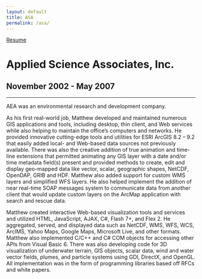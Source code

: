 ```yaml
---
layout: default
title: ASA
permalink: /asa/
---
```

<a class="github-fork-ribbon no-tufte-underline" href="../index.html" title="Resume">Resume</a>
# Applied Science Associates, Inc.
## November 2002 - May 2007
------

AEA was an environmental research and development company.

As his first real-world job, Matthew developed and maintained numerous GIS applications and tools, including desktop, thin client, and Web services while also helping to maintain the office’s computers and networks. He provided innovative cutting-edge tools and utilities for ESRI ArcGIS 8.2 – 9.2 that easily added local- and Web-based data sources not previously available. There was also the creative addition of true animation and time-line extensions that permitted animating any GIS layer with a date and/or time metadata field(s) present and provided methods to create, edit and display geo-mapped data like vector, scalar, geographic shapes, NetCDF, OpenDAP, GRIB and HDF. Matthew also added support for custom WMS layers and simplified WFS layers. He also helped implement the addition of near real-time SOAP messages system to communicate data from another client that would update custom layers on the ArcMap application with search and rescue data.

Matthew created interactive Web-based visualization tools and services and utilized HTML, JavaScript, AJAX, C#, Flash 7+, and Flex 2. He aggregated, served, and displayed data such as NetCDF, WMS, WFS, WCS, ArcIMS, Yahoo Maps, Google Maps, Microsoft Live, and other formats. Matthew also implemented C/C++ and C# COM objects for accessing other APIs from Visual Basic 6. There was also developing code for 3D visualization of underwater terrain, GIS objects, scalar data, wind and water vector fields, plumes, and particle systems using GDI, DirectX, and OpenGL. All implementation was in the form of programming libraries based off RFCs and white papers.